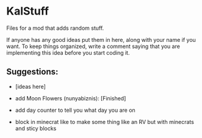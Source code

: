 # KalStuff
Files for a mod that adds random stuff.

If anyone has any good ideas put them in here, along with your name if you want. To keep things organized, write a comment saying that you are implementing this idea before you start coding it.

## Suggestions:

 - [ideas here]

 - add Moon Flowers (nunyabiznis): [Finished]
 - add day counter to tell you what day you are on 
 - block in minecrat like to make some thing like an RV but with minecrats and sticy blocks
